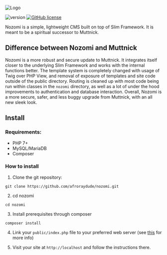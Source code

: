 ![Logo](https://github.com/afroraydude/nozomi-core/blob/master/src/img/icon-left-font.png)

![version](https://img.shields.io/badge/version-0.0.1-orange.svg?longCache=true&style=flat-square
) 
[![GitHub license](https://img.shields.io/github/license/afroraydude/nozomi.svg?style=flat-square)](https://github.com/afroraydude/nozomi/blob/master/LICENSE)


Nozomi is a simple, lightweight CMS built on top of Slim Framework. It is meant to be a spiritual successor to Muttnick.

## Difference between Nozomi and Muttnick

Nozomi is a more robust and secure update to Muttnick. It integrates itself closer to the underlying Slim Framework and works with the internal functions better. The template system is completely changed with usage of Twig over PHP View, and removal of exposure of templates and site code outside of the public directory. Routing is cleaned up with most code being run within classes in the `nozomi` directory, as well as a lot of under the hood improvements to authentication and database interaction. Overall, Nozomi is a more secure, safer, and less buggy upgrade from Muttnick, with an all new sleek look.

## Install

### Requirements:
* PHP 7+
* MySQL/MariaDB
* Composer

### How to install
1. Clone the git repository:
```
git clone https://github.com/afroraydude/nozomi.git
```

2. cd nozomi
```
cd nozomi
```

3. Install prerequisites through composer
```
composer install
```

4. Link your `public/index.php` file to your preferred web server (see [this](https://github.com/afroraydude/nozomi-site/blob/master/install/server.md) for more info)

5. Visit your site at `http://localhost` and follow the instructions there.